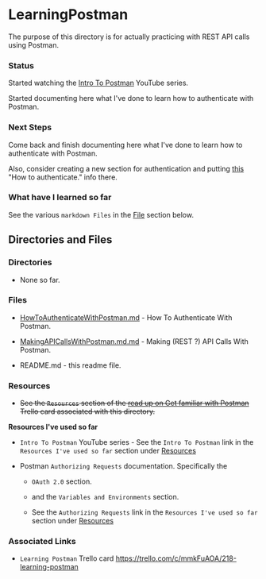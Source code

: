 # LearningPostman

The purpose of this directory is for actually practicing with REST API calls using Postman.

### Status
Started watching the [Intro To Postman](https://www.youtube.com/playlist?list=PLM-7VG-sgbtAgGq_pef5y_ruIUBPpUgNJ) YouTube series.

Started documenting here what I've done to learn how to authenticate with Postman.

### Next Steps
Come back and finish documenting here what I've done to learn how to authenticate with Postman.

Also, consider creating a new section for authentication and putting [this](https://github.com/JamieBort/LearningDirectory/tree/master/Postman/LearningPostman#what-have-i-learned-so-far) "How to authenticate." info there.

### What have I learned so far
See the various `markdown Files` in the [File](https://github.com/JamieBort/LearningDirectory/tree/master/API/Postman/LearningPostman#files) section below.

## Directories and Files

### Directories
* None so far.

### Files
* [HowToAuthenticateWithPostman.md](https://github.com/JamieBort/LearningDirectory/blob/master/API/Postman/LearningPostman/HowToAuthenticateWithPostman.md) - How To Authenticate With Postman.

* [MakingAPICallsWithPostman.md.md](https://github.com/JamieBort/LearningDirectory/blob/master/API/Postman/LearningPostman/MakingAPICallsWithPostman.md) - Making (REST ?) API Calls With Postman.

* README.md - this readme file.

### Resources

* ~~See the `Resources` section of the
[read up on Get familiar with Postman](https://trello.com/c/mmkFuAOA/218-read-up-on-get-familiar-with-postman) Trello card associated with this directory.~~

**Resources I've used so far**

* `Intro To Postman` YouTube series - See the `Intro To Postman` link in the `Resources I've used so far` section under [Resources](https://github.com/JamieBort/LearningDirectory/tree/master/API/Postman#resources)

* Postman `Authorizing Requests` documentation. Specifically the
    * `OAuth 2.0` section.
    * and the `Variables and Environments` section.

    * See the `Authorizing Requests` link in the `Resources I've used so far` section under [Resources](https://github.com/JamieBort/LearningDirectory/tree/master/API/Postman#resources)

### Associated Links

* `Learning Postman` Trello card
https://trello.com/c/mmkFuAOA/218-learning-postman